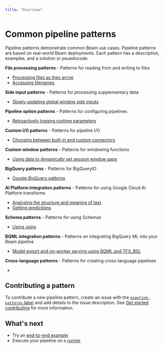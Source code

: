 ```yaml
---
title: "Overview"
---
```

<!--
Licensed under the Apache License, Version 2.0 (the "License");
you may not use this file except in compliance with the License.
You may obtain a copy of the License at

http://www.apache.org/licenses/LICENSE-2.0

Unless required by applicable law or agreed to in writing, software
distributed under the License is distributed on an "AS IS" BASIS,
WITHOUT WARRANTIES OR CONDITIONS OF ANY KIND, either express or implied.
See the License for the specific language governing permissions and
limitations under the License.
-->

# Common pipeline patterns

Pipeline patterns demonstrate common Beam use cases. Pipeline patterns are based on real-world Beam deployments. Each pattern has a description, examples, and a solution or psuedocode.

**File processing patterns** - Patterns for reading from and writing to files
* [Processing files as they arrive](/documentation/patterns/file-processing/#processing-files-as-they-arrive)
* [Accessing filenames](/documentation/patterns/file-processing/#accessing-filenames)

**Side input patterns** - Patterns for processing supplementary data
* [Slowly updating global window side inputs](/documentation/patterns/side-inputs/#slowly-updating-global-window-side-inputs)

**Pipeline option patterns** - Patterns for configuring pipelines
* [Retroactively logging runtime parameters](/documentation/patterns/pipeline-options/#retroactively-logging-runtime-parameters)

**Custom I/O patterns** - Patterns for pipeline I/O
* [Choosing between built-in and custom connectors](/documentation/patterns/custom-io/#choosing-between-built-in-and-custom-connectors)

**Custom window patterns** - Patterns for windowing functions
* [Using data to dynamically set session window gaps](/documentation/patterns/custom-windows/#using-data-to-dynamically-set-session-window-gaps)

**BigQuery patterns** - Patterns for BigQueryIO
* [Google BigQuery patterns](/documentation/patterns/bigqueryio/#google-bigquery-patterns)

**AI Platform integration patterns** - Patterns for using Google Cloud AI Platform transforms
* [Analysing the structure and meaning of text](/documentation/patterns/ai-platform/#analysing-the-structure-and-meaning-of-text)
* [Getting predictions](/documentation/patterns/ai-platform/#getting-predictions)

**Schema patterns** - Patterns for using Schemas
* [Using Joins](/documentation/patterns/schema/#using-joins)

**BQML integration patterns** - Patterns on integrating BigQuery ML into your Beam pipeline
* [Model export and on-worker serving using BQML and TFX_BSL](/documentation/patterns/bqml/#bigquery-ml-integration)

**Cross-language patterns** - Patterns for creating cross-language pipelines
* [](/documentation/patterns/cross-language/#cross-language-transforms)

## Contributing a pattern

To contribute a new pipeline pattern, create an issue with the [`pipeline-patterns` label](https://issues.apache.org/jira/browse/BEAM-7449?jql=labels%20%3D%20pipeline-patterns) and add details to the issue description. See [Get started contributing](/contribute/) for more information.

## What's next

* Try an [end-to-end example](/get-started/try-apache-beam/)
* Execute your pipeline on a [runner](/documentation/runners/capability-matrix/)
